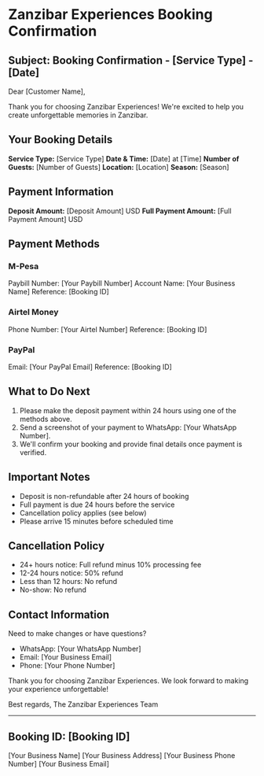 # Zanzibar Experiences Booking Confirmation

## Subject: Booking Confirmation - [Service Type] - [Date]

Dear [Customer Name],

Thank you for choosing Zanzibar Experiences! We're excited to help you create unforgettable memories in Zanzibar.

## Your Booking Details

**Service Type:** [Service Type]
**Date & Time:** [Date] at [Time]
**Number of Guests:** [Number of Guests]
**Location:** [Location]
**Season:** [Season]

## Payment Information

**Deposit Amount:** [Deposit Amount] USD
**Full Payment Amount:** [Full Payment Amount] USD

## Payment Methods

### M-Pesa
Paybill Number: [Your Paybill Number]
Account Name: [Your Business Name]
Reference: [Booking ID]

### Airtel Money
Phone Number: [Your Airtel Number]
Reference: [Booking ID]

### PayPal
Email: [Your PayPal Email]
Reference: [Booking ID]

## What to Do Next

1. Please make the deposit payment within 24 hours using one of the methods above.
2. Send a screenshot of your payment to WhatsApp: [Your WhatsApp Number].
3. We'll confirm your booking and provide final details once payment is verified.

## Important Notes

- Deposit is non-refundable after 24 hours of booking
- Full payment is due 24 hours before the service
- Cancellation policy applies (see below)
- Please arrive 15 minutes before scheduled time

## Cancellation Policy

- 24+ hours notice: Full refund minus 10% processing fee
- 12-24 hours notice: 50% refund
- Less than 12 hours: No refund
- No-show: No refund

## Contact Information

Need to make changes or have questions?
- WhatsApp: [Your WhatsApp Number]
- Email: [Your Business Email]
- Phone: [Your Phone Number]

Thank you for choosing Zanzibar Experiences. We look forward to making your experience unforgettable!

Best regards,
The Zanzibar Experiences Team

---

## Booking ID: [Booking ID]
[Your Business Name]
[Your Business Address]
[Your Business Phone Number]
[Your Business Email]
